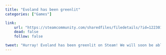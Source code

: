 ```yaml
---
title: "Evoland has been greenlit"
categories: ["Games"]

link:
    url: "https://steamcommunity.com/sharedfiles/filedetails/?id=122301377"
    dead: false
    follow: false

tweet: "Hurray! Evoland has been greenlit on Steam! We will soon be able to play this game."
---
```


